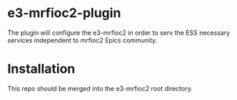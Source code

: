 # e3-mrfioc2-plugin
The plugin will configure the e3-mrfioc2 in order to serv the ESS necessary services independent to mrfioc2 Epics community.

# Installation
This repo should be merged into the e3-mrfioc2 root directory.
